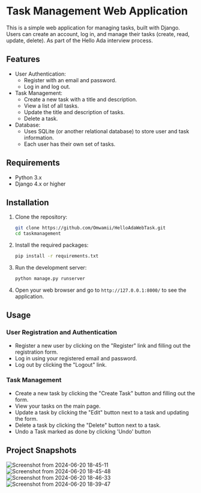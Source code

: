 # Task Management Web Application

This is a simple web application for managing tasks, built with Django. Users can create an account, log in, and manage their tasks (create, read, update, delete). As part of the Hello Ada interview process.

## Features

- User Authentication:
  - Register with an email and password.
  - Log in and log out.
- Task Management:
  - Create a new task with a title and description.
  - View a list of all tasks.
  - Update the title and description of tasks.
  - Delete a task.
- Database:
  - Uses SQLite (or another relational database) to store user and task information.
  - Each user has their own set of tasks.

## Requirements

- Python 3.x
- Django 4.x or higher

## Installation

1. Clone the repository:
    ```bash
    git clone https://github.com/Omwamii/HelloAdaWebTask.git
    cd taskmanagement
    ```

2. Install the required packages:
    ```bash
    pip install -r requirements.txt
    ```

3. Run the development server:
    ```bash
    python manage.py runserver
    ```

4. Open your web browser and go to `http://127.0.0.1:8000/` to see the application.

## Usage

### User Registration and Authentication

- Register a new user by clicking on the "Register" link and filling out the registration form.
- Log in using your registered email and password.
- Log out by clicking the "Logout" link.

### Task Management

- Create a new task by clicking the "Create Task" button and filling out the form.
- View your tasks on the main page.
- Update a task by clicking the "Edit" button next to a task and updating the form.
- Delete a task by clicking the "Delete" button next to a task.
- Undo a Task marked as done by clicking 'Undo' button

## Project Snapshots
![Screenshot from 2024-06-20 18-45-11](https://github.com/Omwamii/HelloAdaWebTask/assets/100716410/717f3bee-c3cf-4a0f-8f42-fbb905a50c58)
![Screenshot from 2024-06-20 18-45-48](https://github.com/Omwamii/HelloAdaWebTask/assets/100716410/885222c8-16db-4c8e-8182-af51013e9660)
![Screenshot from 2024-06-20 18-46-33](https://github.com/Omwamii/HelloAdaWebTask/assets/100716410/1e7743d4-57cd-4e28-bc72-b3bfead52a8b)
![Screenshot from 2024-06-20 18-39-47](https://github.com/Omwamii/HelloAdaWebTask/assets/100716410/d6b9c8fc-265c-454e-9429-30ce083681b6)
